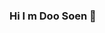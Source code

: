 ### Hi I m Doo Soen 👋



<!--
**sds2013/sds2013** is a ✨ _special_ ✨ repository because its `README.md` (this file) appears on your GitHub profile.

Here are some ideas to get you started:


-->
